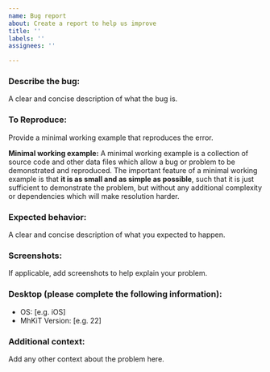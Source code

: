 ```yaml
---
name: Bug report
about: Create a report to help us improve
title: ''
labels: ''
assignees: ''

---
```


### Describe the bug:
A clear and concise description of what the bug is.

### To Reproduce:
Provide a minimal working example that reproduces the error. 

**Minimal working example:** A minimal working example is a collection of source code and other data files which allow a bug or problem to be demonstrated and reproduced. The important feature of a minimal working example is that **it is as small and as simple as possible**, such that it is just sufficient to demonstrate the problem, but without any additional complexity or dependencies which will make resolution harder.

### Expected behavior:
A clear and concise description of what you expected to happen.

### Screenshots:
If applicable, add screenshots to help explain your problem.

### Desktop (please complete the following information):
 - OS: [e.g. iOS]
 - MhKiT Version: [e.g. 22]

### Additional context:
Add any other context about the problem here.
